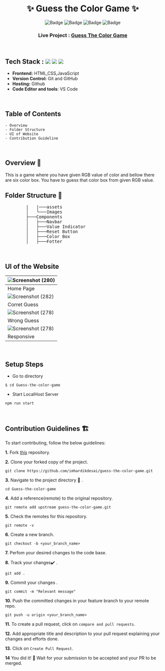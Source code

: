 <h1 align="center">
       ✨  Guess the Color Game  ✨
</h1>

<div align="center">

![Badge](https://img.shields.io/badge/HTML-blue) ![Badge](https://img.shields.io/badge/CSS-orange) ![Badge](https://img.shields.io/badge/-JS%20-blue) 
![Badge](https://img.shields.io/badge/Version-1.0-green) 

</div>

<h3 align="center">
          Live Project : <a target="_blank" href="https://imhardikdesai.github.io/guess-the-color-game/">Guess The Color Game</a>
</h3>
<br />

## Tech Stack :  <img src="https://img.shields.io/badge/html5%20-%23E34F26.svg?&style=for-the-badge&logo=html5&logoColor=white"/> <img src="https://img.shields.io/badge/css3%20-%231572B6.svg?&style=for-the-badge&logo=css3&logoColor=white"/> <img src="https://img.shields.io/badge/JavaScript-F7DF1E?style=for-the-badge&logo=javascript&logoColor=black"/>

- **Frontend:** HTML,CSS,JavaScript
- **Version Control:** Git and GitHub
- **Hosting:** Github
- **Code Editor and tools**: VS Code

 <br />
   
## Table of Contents

    - Overview
    - Folder Structure
    - UI of Website
    - Contribution Guideline

 <br />


## Overview 🔨

This is a game where you have given RGB value of color and bellow there are six color box. You have to guess that color box from given RGB value.


## Folder Structure 📒
<pre>
        |   |───assets
        │   └───Images
        ├───Components
        │   ├───Navbar
        │   ├───Value Indicator
        │   ├───Reset Button
        │   ├───Color Box
        │   ├───Fotter
</pre>
  <br />

## UI of the Website

|![Screenshot (280)](https://user-images.githubusercontent.com/87645745/174732709-8554b268-9152-40ef-83a5-e88a2a971f35.png) | 
|-
| Home Page 
| ![Screenshot (282)](https://user-images.githubusercontent.com/87645745/174732898-1bdad175-5a0d-42ed-8ed8-dcf3b7690a4e.png)
| Corret Guess
| ![Screenshot (278)](https://user-images.githubusercontent.com/87645745/174733040-9a1aad76-1996-4fff-a407-07a4877f372b.png)
| Wrong Guess
| ![Screenshot (278)](https://user-images.githubusercontent.com/87645745/174733221-56229c8e-84f2-4f14-b90c-a2341cca9ff3.png)
| Responsive


<br/>

## Setup Steps
  
- Go to directory
```
$ cd Guess-the-color-game
```
- Start LocalHost Server
```
npm run start
```
  <br />
  
## Contribution Guidelines 🏗

 To start contributing, follow the below guidelines:

**1.** Fork [this](https://github.com/imhardikdesai/guess-the-color-game) repository.

**2.** Clone your forked copy of the project.

```
git clone https://github.com/imhardikdesai/guess-the-color-game.git
```

**3.** Navigate to the project directory :file_folder: .

```
cd Guess-the-color-game
```

**4.** Add a reference(remote) to the original repository.

```
git remote add upstream guess-the-color-game.git
```

**5.** Check the remotes for this repository.

```
git remote -v
```

**6.** Create a new branch.

```
git checkout -b <your_branch_name>
```

**7.** Perfom your desired changes to the code base.

**8.** Track your changes:heavy_check_mark: .

```
git add .
```

**9.** Commit your changes .

```
git commit -m "Relevant message"
```

**10.** Push the committed changes in your feature branch to your remote repo.

```
git push -u origin <your_branch_name>
```

**11.** To create a pull request, click on `compare and pull requests`.

**12.** Add appropriate title and description to your pull request explaining your changes and efforts done.

**13.** Click on `Create Pull Request`.

**14** You did it! 🥳 Wait for your submission to be accepted and your PR to be merged.

<br />


